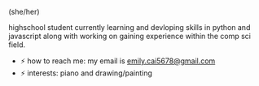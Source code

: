 (she/her)

highschool student currently learning and devloping skills in python and javascript 
along with working on gaining experience within the comp sci field. 

- ⚡ how to reach me: my email is emily.cai5678@gmail.com
- ⚡ interests: piano and drawing/painting 


